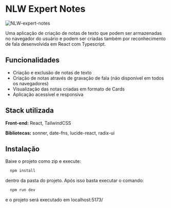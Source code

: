 
# NLW Expert Notes

![NLW-expert-notes](https://github.com/MatheusMessias-jf/nlw-expert-notes/assets/32177004/5959a0d2-0e24-4135-abb0-e0905c0379b5)

Uma aplicação de criação de notas de texto que podem ser armazenadas no navegador do usuário e podem ser criadas também por reconhecimento de fala desenvolvida em React com Typescript.

## Funcionalidades

- Criação e exclusão de notas de texto
- Criação de notas através de gravação de fala (não disponível em todos os navegadores)
- Visualização das notas criadas em formato de Cards
- Aplicação acessível e responsiva


## Stack utilizada

**Front-end:** React, TailwindCSS

**Bibliotecas:** sonner, date-fns, lucide-react, radix-ui


## Instalação

Baixe o projeto como zip e execute:

```bash
  npm install 
```
dentro da pasta do projeto. Após isso basta executar o comando:

```bash
  npm run dev 
```
e o projeto será executado em localhost:5173/
